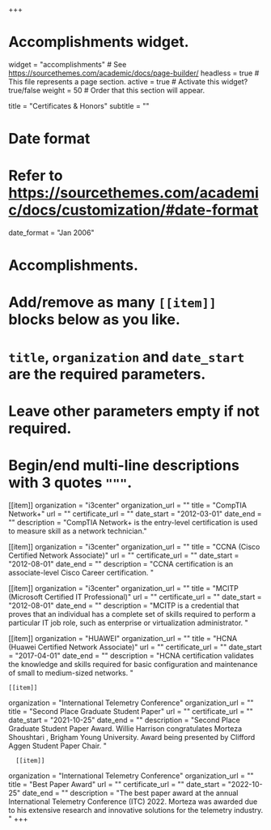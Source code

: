 +++
# Accomplishments widget.
widget = "accomplishments"  # See https://sourcethemes.com/academic/docs/page-builder/
headless = true  # This file represents a page section.
active = true  # Activate this widget? true/false
weight = 50  # Order that this section will appear.

title = "Certificates & Honors"
subtitle = ""

# Date format
#   Refer to https://sourcethemes.com/academic/docs/customization/#date-format
date_format = "Jan 2006"

# Accomplishments.
#   Add/remove as many `[[item]]` blocks below as you like.
#   `title`, `organization` and `date_start` are the required parameters.
#   Leave other parameters empty if not required.
#   Begin/end multi-line descriptions with 3 quotes `"""`.

[[item]]
  organization = "i3center"
  organization_url = ""
  title = "CompTIA Network+"
  url = ""
  certificate_url = ""
  date_start = "2012-03-01"
  date_end = ""
  description = "CompTIA Network+ is the entry-level certification is used to measure skill as a network technician."

[[item]]
  organization = "i3center"
  organization_url = ""
  title = "CCNA (Cisco Certified Network Associate)"
  url = ""
  certificate_url = ""
  date_start = "2012-08-01"
  date_end = ""
  description = "CCNA certification is an associate-level Cisco Career certification. "

[[item]]
  organization = "i3center"
  organization_url = ""
  title = "MCITP (Microsoft Certified IT Professional)"
  url = ""
  certificate_url = ""
  date_start = "2012-08-01"
  date_end = ""
  description = "MCITP is a credential that proves that an individual has a complete set of skills required to perform a particular IT job role, such as enterprise or virtualization administrator. "
  
  [[item]]
  organization = "HUAWEI"
  organization_url = ""
  title = "HCNA (Huawei Certified Network Associate)"
  url = ""
  certificate_url = ""
  date_start = "2017-04-01"
  date_end = ""
  description = "HCNA certification validates the knowledge and skills required for basic configuration and maintenance of small to medium-sized networks. "
  
    [[item]]
  organization = "International Telemetry Conference"
  organization_url = ""
  title = "Second Place Graduate Student Paper"
  url = ""
  certificate_url = ""
  date_start = "2021-10-25"
  date_end = ""
  description = "Second Place Graduate Student Paper Award. Willie Harrison congratulates Morteza Shoushtari , Brigham Young University. Award being presented by Clifford Aggen Student Paper Chair. "
  
      [[item]]
  organization = "International Telemetry Conference"
  organization_url = ""
  title = "Best Paper Award"
  url = ""
  certificate_url = ""
  date_start = "2022-10-25"
  date_end = ""
  description = "The best paper award at the annual International Telemetry Conference (ITC) 2022. Morteza was awarded due to his extensive research and innovative solutions for the telemetry industry.  "
+++
